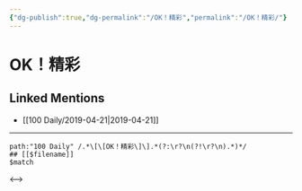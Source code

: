 ```yaml
---
{"dg-publish":true,"dg-permalink":"/OK！精彩","permalink":"/OK！精彩/"}
---
```


# OK！精彩

## Linked Mentions
- [[100 Daily/2019-04-21\|2019-04-21]]


---

```expander
path:"100 Daily" /.*\[\[OK！精彩\]\].*(?:\r?\n(?!\r?\n).*)*/
## [[$filename]]
$match
```

<-->